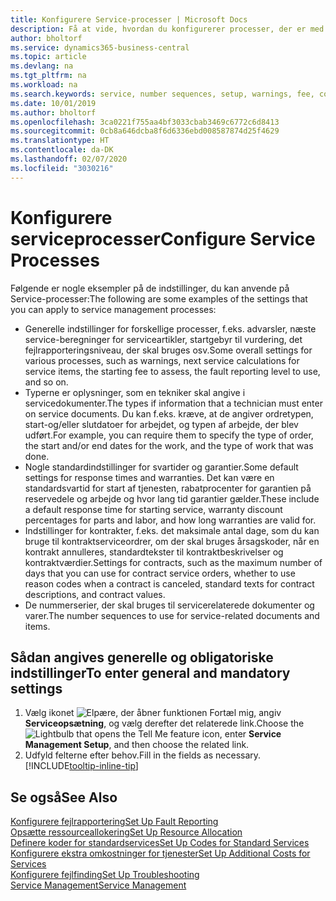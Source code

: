 ```yaml
---
title: Konfigurere Service-processer | Microsoft Docs
description: Få at vide, hvordan du konfigurerer processer, der er med til at sikre, at dine kunder er tilfredse med din kundeservice.
author: bholtorf
ms.service: dynamics365-business-central
ms.topic: article
ms.devlang: na
ms.tgt_pltfrm: na
ms.workload: na
ms.search.keywords: service, number sequences, setup, warnings, fee, contracts, warranties
ms.date: 10/01/2019
ms.author: bholtorf
ms.openlocfilehash: 3ca0221f755aa4bf3033cbab3469c6772c6d8413
ms.sourcegitcommit: 0cb8a646dcba8f6d6336ebd008587874d25f4629
ms.translationtype: HT
ms.contentlocale: da-DK
ms.lasthandoff: 02/07/2020
ms.locfileid: "3030216"
---
```

# <a name="configure-service-processes"></a><span data-ttu-id="53dcd-103">Konfigurere serviceprocesser</span><span class="sxs-lookup"><span data-stu-id="53dcd-103">Configure Service Processes</span></span>
<span data-ttu-id="53dcd-104">Følgende er nogle eksempler på de indstillinger, du kan anvende på Service-processer:</span><span class="sxs-lookup"><span data-stu-id="53dcd-104">The following are some examples of the settings that you can apply to service management processes:</span></span>  
  
* <span data-ttu-id="53dcd-105">Generelle indstillinger for forskellige processer, f.eks. advarsler, næste service-beregninger for serviceartikler, startgebyr til vurdering, det fejlrapporteringsniveau, der skal bruges osv.</span><span class="sxs-lookup"><span data-stu-id="53dcd-105">Some overall settings for various processes, such as warnings, next service calculations for service items, the starting fee to assess, the fault reporting level to use, and so on.</span></span>  
* <span data-ttu-id="53dcd-106">Typerne er oplysninger, som en tekniker skal angive i servicedokumenter.</span><span class="sxs-lookup"><span data-stu-id="53dcd-106">The types if information that a technician must enter on service documents.</span></span> <span data-ttu-id="53dcd-107">Du kan f.eks. kræve, at de angiver ordretypen, start-og/eller slutdatoer for arbejdet, og typen af arbejde, der blev udført.</span><span class="sxs-lookup"><span data-stu-id="53dcd-107">For example, you can require them to specify the type of order, the start and/or end dates for the work, and the type of work that was done.</span></span>  
* <span data-ttu-id="53dcd-108">Nogle standardindstillinger for svartider og garantier.</span><span class="sxs-lookup"><span data-stu-id="53dcd-108">Some default settings for response times and warranties.</span></span> <span data-ttu-id="53dcd-109">Det kan være en standardsvartid for start af tjenesten, rabatprocenter for garantien på reservedele og arbejde og hvor lang tid garantier gælder.</span><span class="sxs-lookup"><span data-stu-id="53dcd-109">These include a default response time for starting service, warranty discount percentages for parts and labor, and how long warranties are valid for.</span></span>  
* <span data-ttu-id="53dcd-110">Indstillinger for kontrakter, f.eks. det maksimale antal dage, som du kan bruge til kontraktserviceordrer, om der skal bruges årsagskoder, når en kontrakt annulleres, standardtekster til kontraktbeskrivelser og kontraktværdier.</span><span class="sxs-lookup"><span data-stu-id="53dcd-110">Settings for contracts, such as the maximum number of days that you can use for contract service orders, whether to use reason codes when a contract is canceled, standard texts for contract descriptions, and contract values.</span></span>  
* <span data-ttu-id="53dcd-111">De nummerserier, der skal bruges til servicerelaterede dokumenter og varer.</span><span class="sxs-lookup"><span data-stu-id="53dcd-111">The number sequences to use for service-related documents and items.</span></span>  

## <a name="to-enter-general-and-mandatory-settings"></a><span data-ttu-id="53dcd-112">Sådan angives generelle og obligatoriske indstillinger</span><span class="sxs-lookup"><span data-stu-id="53dcd-112">To enter general and mandatory settings</span></span>
1. <span data-ttu-id="53dcd-113">Vælg ikonet ![Elpære, der åbner funktionen Fortæl mig](media/ui-search/search_small.png "Fortæl mig, hvad du vil foretage dig"), angiv **Serviceopsætning**, og vælg derefter det relaterede link.</span><span class="sxs-lookup"><span data-stu-id="53dcd-113">Choose the ![Lightbulb that opens the Tell Me feature](media/ui-search/search_small.png "Tell me what you want to do") icon, enter **Service Management Setup**, and then choose the related link.</span></span>
2. <span data-ttu-id="53dcd-114">Udfyld felterne efter behov.</span><span class="sxs-lookup"><span data-stu-id="53dcd-114">Fill in the fields as necessary.</span></span> [!INCLUDE[tooltip-inline-tip](includes/tooltip-inline-tip_md.md)]  

## <a name="see-also"></a><span data-ttu-id="53dcd-115">Se også</span><span class="sxs-lookup"><span data-stu-id="53dcd-115">See Also</span></span>  
[<span data-ttu-id="53dcd-116">Konfigurere fejlrapportering</span><span class="sxs-lookup"><span data-stu-id="53dcd-116">Set Up Fault Reporting</span></span>](service-how-setup-fault-reporting.md)  
[<span data-ttu-id="53dcd-117">Opsætte ressourceallokering</span><span class="sxs-lookup"><span data-stu-id="53dcd-117">Set Up Resource Allocation</span></span>](service-how-setup-resource-allocation.md)  
[<span data-ttu-id="53dcd-118">Definere koder for standardservices</span><span class="sxs-lookup"><span data-stu-id="53dcd-118">Set Up Codes for Standard Services</span></span>](service-how-setup-service-coding.md)  
[<span data-ttu-id="53dcd-119">Konfigurere ekstra omkostninger for tjenester</span><span class="sxs-lookup"><span data-stu-id="53dcd-119">Set Up Additional Costs for Services</span></span>](service-how-setup-service-costs-pricing.md)  
[<span data-ttu-id="53dcd-120">Konfigurere fejlfinding</span><span class="sxs-lookup"><span data-stu-id="53dcd-120">Set Up Troubleshooting</span></span>](service-how-setup-troubleshooting.md)  
[<span data-ttu-id="53dcd-121">Service Management</span><span class="sxs-lookup"><span data-stu-id="53dcd-121">Service Management</span></span>](service-service.md)  
